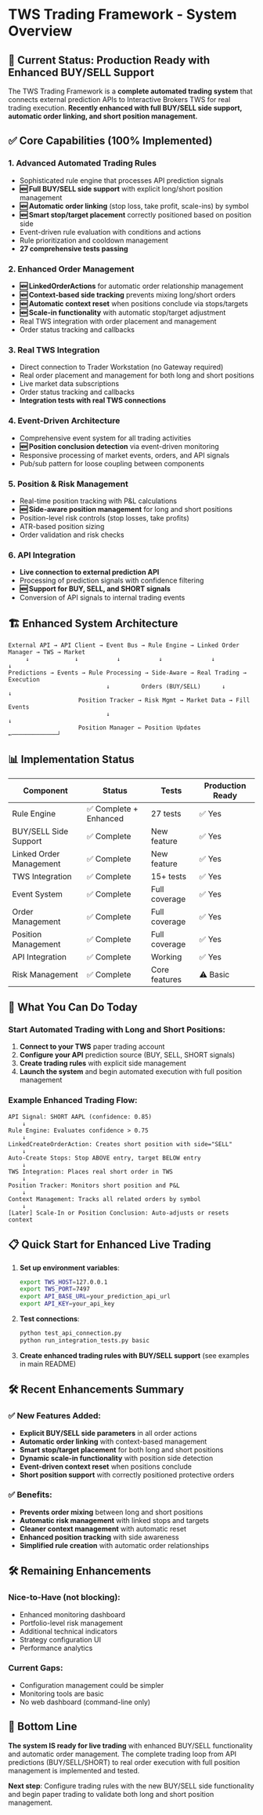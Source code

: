 # TWS Trading Framework - System Overview

## 🚀 Current Status: Production Ready with Enhanced BUY/SELL Support

The TWS Trading Framework is a **complete automated trading system** that connects external prediction APIs to Interactive Brokers TWS for real trading execution. **Recently enhanced with full BUY/SELL side support, automatic order linking, and short position management.**

## ✅ Core Capabilities (100% Implemented)

### 1. **Advanced Automated Trading Rules**
- Sophisticated rule engine that processes API prediction signals
- **🆕 Full BUY/SELL side support** with explicit long/short position management
- **🆕 Automatic order linking** (stop loss, take profit, scale-ins) by symbol
- **🆕 Smart stop/target placement** correctly positioned based on position side
- Event-driven rule evaluation with conditions and actions
- Rule prioritization and cooldown management
- **27 comprehensive tests passing**

### 2. **Enhanced Order Management**
- **🆕 LinkedOrderActions** for automatic order relationship management
- **🆕 Context-based side tracking** prevents mixing long/short orders
- **🆕 Automatic context reset** when positions conclude via stops/targets
- **🆕 Scale-in functionality** with automatic stop/target adjustment
- Real TWS integration with order placement and management
- Order status tracking and callbacks

### 3. **Real TWS Integration**
- Direct connection to Trader Workstation (no Gateway required)
- Real order placement and management for both long and short positions
- Live market data subscriptions
- Order status tracking and callbacks
- **Integration tests with real TWS connections**

### 4. **Event-Driven Architecture**
- Comprehensive event system for all trading activities
- **🆕 Position conclusion detection** via event-driven monitoring
- Responsive processing of market events, orders, and API signals
- Pub/sub pattern for loose coupling between components

### 5. **Position & Risk Management**
- Real-time position tracking with P&L calculations
- **🆕 Side-aware position management** for long and short positions
- Position-level risk controls (stop losses, take profits)
- ATR-based position sizing
- Order validation and risk checks

### 6. **API Integration**
- **Live connection to external prediction API**
- Processing of prediction signals with confidence filtering
- **🆕 Support for BUY, SELL, and SHORT signals**
- Conversion of API signals to internal trading events

## 🏗️ Enhanced System Architecture

```
External API → API Client → Event Bus → Rule Engine → Linked Order Manager → TWS → Market
     ↓             ↓           ↓           ↓              ↓                   ↓
Predictions → Events → Rule Processing → Side-Aware → Real Trading → Execution
                            ↓         Orders (BUY/SELL)      ↓           ↓
                    Position Tracker → Risk Mgmt → Market Data → Fill Events
                            ↓                                         ↓
                    Position Manager ← Position Updates ←─────────────┘
```

## 📊 Implementation Status

| Component | Status | Tests | Production Ready |
|-----------|--------|-------|------------------|
| Rule Engine | ✅ Complete + Enhanced | 27 tests | ✅ Yes |
| BUY/SELL Side Support | ✅ Complete | New feature | ✅ Yes |
| Linked Order Management | ✅ Complete | New feature | ✅ Yes |
| TWS Integration | ✅ Complete | 15+ tests | ✅ Yes |
| Event System | ✅ Complete | Full coverage | ✅ Yes |
| Order Management | ✅ Complete | Full coverage | ✅ Yes |
| Position Management | ✅ Complete | Full coverage | ✅ Yes |
| API Integration | ✅ Complete | Working | ✅ Yes |
| Risk Management | ✅ Complete | Core features | ⚠️ Basic |

## 🎯 What You Can Do Today

### Start Automated Trading with Long and Short Positions:
1. **Connect to your TWS** paper trading account
2. **Configure your API** prediction source (BUY, SELL, SHORT signals)
3. **Create trading rules** with explicit side management
4. **Launch the system** and begin automated execution with full position management

### Example Enhanced Trading Flow:
```
API Signal: SHORT AAPL (confidence: 0.85)
    ↓
Rule Engine: Evaluates confidence > 0.75
    ↓
LinkedCreateOrderAction: Creates short position with side="SELL"
    ↓
Auto-Create Stops: Stop ABOVE entry, target BELOW entry
    ↓
TWS Integration: Places real short order in TWS
    ↓
Position Tracker: Monitors short position and P&L
    ↓
Context Management: Tracks all related orders by symbol
    ↓
[Later] Scale-In or Position Conclusion: Auto-adjusts or resets context
```

## 📋 Quick Start for Enhanced Live Trading

1. **Set up environment variables**:
   ```bash
   export TWS_HOST=127.0.0.1
   export TWS_PORT=7497
   export API_BASE_URL=your_prediction_api_url
   export API_KEY=your_api_key
   ```

2. **Test connections**:
   ```bash
   python test_api_connection.py
   python run_integration_tests.py basic
   ```

3. **Create enhanced trading rules with BUY/SELL support** (see examples in main README)

## 🛠️ Recent Enhancements Summary

### ✅ New Features Added:
- **Explicit BUY/SELL side parameters** in all order actions
- **Automatic order linking** with context-based management
- **Smart stop/target placement** for both long and short positions
- **Dynamic scale-in functionality** with position side detection
- **Event-driven context reset** when positions conclude
- **Short position support** with correctly positioned protective orders

### ✅ Benefits:
- **Prevents order mixing** between long and short positions
- **Automatic risk management** with linked stops and targets
- **Cleaner context management** with automatic reset
- **Enhanced position tracking** with side awareness
- **Simplified rule creation** with automatic order relationships

## 🛠️ Remaining Enhancements

### Nice-to-Have (not blocking):
- Enhanced monitoring dashboard
- Portfolio-level risk management
- Additional technical indicators
- Strategy configuration UI
- Performance analytics

### Current Gaps:
- Configuration management could be simpler
- Monitoring tools are basic
- No web dashboard (command-line only)

## 🎯 Bottom Line

**The system IS ready for live trading** with enhanced BUY/SELL functionality and automatic order management. The complete trading loop from API predictions (BUY/SELL/SHORT) to real order execution with full position management is implemented and tested.

**Next step**: Configure trading rules with the new BUY/SELL side functionality and begin paper trading to validate both long and short position management. 